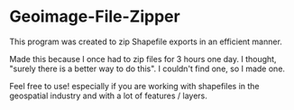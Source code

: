 # Geoimage-File-Zipper

This program was created to zip Shapefile exports in an efficient manner.

Made this because I once had to zip files for 3 hours one day. I thought, "surely there is a better way to do this". I couldn't find one, so I made one.

Feel free to use! especially if you are working with shapefiles in the geospatial industry and with a lot of features / layers.
